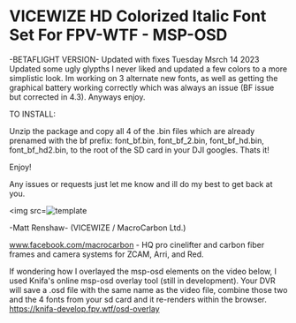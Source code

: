 # VICEWIZE HD Colorized Italic Font Set For FPV-WTF - MSP-OSD #

-BETAFLIGHT VERSION- Updated with fixes Tuesday Msrch 14 2023
Updated some ugly glypths I never liked and updated a few colors to a more simplistic look. Im working on 3 alternate new fonts, as well as getting the graphical battery working correctly which was always an issue (BF issue but corrected in 4.3). Anyways enjoy.

TO INSTALL:

Unzip the package and copy all 4 of the .bin files which are already prenamed with the bf prefix: font_bf.bin, font_bf_2.bin, font_bf_hd.bin, font_bf_hd2.bin, to the root of the SD card in your DJI googles. Thats it!

Enjoy!


Any issues or requests just let me know and ill do my best to get back at you.

<img src=<img src="https://i.ibb.co/56Q49wQ/template.png" alt="template" border="0">


-Matt Renshaw- (VICEWIZE / MacroCarbon Ltd.)

www.facebook.com/macrocarbon - HQ pro cinelifter and carbon fiber frames and camera systems for ZCAM, Arri, and Red.



If wondering how I overlayed the msp-osd elements on the video below, I used Knifa's online msp-osd overlay tool (still in development). Your DVR will save a .osd file with the same name as the video file, combine those two and the 4 fonts from your sd card and it re-renders within the browser. 
https://knifa-develop.fpv.wtf/osd-overlay
